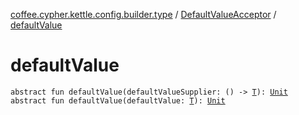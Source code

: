 [coffee.cypher.kettle.config.builder.type](../index.md) / [DefaultValueAcceptor](index.md) / [defaultValue](./default-value.md)

# defaultValue

`abstract fun defaultValue(defaultValueSupplier: () -> `[`T`](index.md#T)`): `[`Unit`](https://kotlinlang.org/api/latest/jvm/stdlib/kotlin/-unit/index.html)
`abstract fun defaultValue(defaultValue: `[`T`](index.md#T)`): `[`Unit`](https://kotlinlang.org/api/latest/jvm/stdlib/kotlin/-unit/index.html)